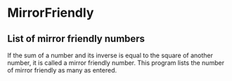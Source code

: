 # MirrorFriendly
## List of mirror friendly numbers

If the sum of a number and its inverse is equal to the square of another number, it is called a mirror friendly number.
This program lists the number of mirror friendly as many as entered.
